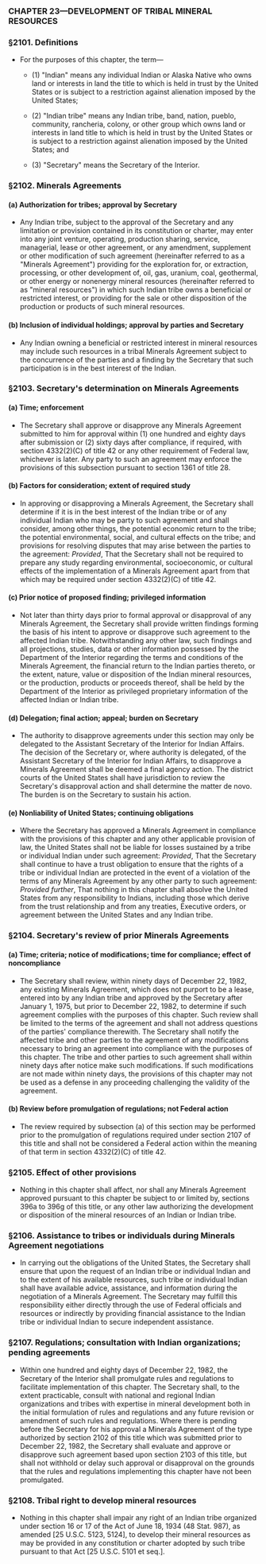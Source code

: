 ### **CHAPTER 23—DEVELOPMENT OF TRIBAL MINERAL RESOURCES**

### §2101. Definitions
* For the purposes of this chapter, the term—

  * (1) "Indian" means any individual Indian or Alaska Native who owns land or interests in land the title to which is held in trust by the United States or is subject to a restriction against alienation imposed by the United States;

  * (2) "Indian tribe" means any Indian tribe, band, nation, pueblo, community, rancheria, colony, or other group which owns land or interests in land title to which is held in trust by the United States or is subject to a restriction against alienation imposed by the United States; and

  * (3) "Secretary" means the Secretary of the Interior.

### §2102. Minerals Agreements
#### (a) Authorization for tribes; approval by Secretary
* Any Indian tribe, subject to the approval of the Secretary and any limitation or provision contained in its constitution or charter, may enter into any joint venture, operating, production sharing, service, managerial, lease or other agreement, or any amendment, supplement or other modification of such agreement (hereinafter referred to as a "Minerals Agreement") providing for the exploration for, or extraction, processing, or other development of, oil, gas, uranium, coal, geothermal, or other energy or nonenergy mineral resources (hereinafter referred to as "mineral resources") in which such Indian tribe owns a beneficial or restricted interest, or providing for the sale or other disposition of the production or products of such mineral resources.

#### (b) Inclusion of individual holdings; approval by parties and Secretary
* Any Indian owning a beneficial or restricted interest in mineral resources may include such resources in a tribal Minerals Agreement subject to the concurrence of the parties and a finding by the Secretary that such participation is in the best interest of the Indian.

### §2103. Secretary's determination on Minerals Agreements
#### (a) Time; enforcement
* The Secretary shall approve or disapprove any Minerals Agreement submitted to him for approval within (1) one hundred and eighty days after submission or (2) sixty days after compliance, if required, with section 4332(2)(C) of title 42 or any other requirement of Federal law, whichever is later. Any party to such an agreement may enforce the provisions of this subsection pursuant to section 1361 of title 28.

#### (b) Factors for consideration; extent of required study
* In approving or disapproving a Minerals Agreement, the Secretary shall determine if it is in the best interest of the Indian tribe or of any individual Indian who may be party to such agreement and shall consider, among other things, the potential economic return to the tribe; the potential environmental, social, and cultural effects on the tribe; and provisions for resolving disputes that may arise between the parties to the agreement: _Provided_, That the Secretary shall not be required to prepare any study regarding environmental, socioeconomic, or cultural effects of the implementation of a Minerals Agreement apart from that which may be required under section 4332(2)(C) of title 42.

#### (c) Prior notice of proposed finding; privileged information
* Not later than thirty days prior to formal approval or disapproval of any Minerals Agreement, the Secretary shall provide written findings forming the basis of his intent to approve or disapprove such agreement to the affected Indian tribe. Notwithstanding any other law, such findings and all projections, studies, data or other information possessed by the Department of the Interior regarding the terms and conditions of the Minerals Agreement, the financial return to the Indian parties thereto, or the extent, nature, value or disposition of the Indian mineral resources, or the production, products or proceeds thereof, shall be held by the Department of the Interior as privileged proprietary information of the affected Indian or Indian tribe.

#### (d) Delegation; final action; appeal; burden on Secretary
* The authority to disapprove agreements under this section may only be delegated to the Assistant Secretary of the Interior for Indian Affairs. The decision of the Secretary or, where authority is delegated, of the Assistant Secretary of the Interior for Indian Affairs, to disapprove a Minerals Agreement shall be deemed a final agency action. The district courts of the United States shall have jurisdiction to review the Secretary's disapproval action and shall determine the matter de novo. The burden is on the Secretary to sustain his action.

#### (e) Nonliability of United States; continuing obligations
* Where the Secretary has approved a Minerals Agreement in compliance with the provisions of this chapter and any other applicable provision of law, the United States shall not be liable for losses sustained by a tribe or individual Indian under such agreement: _Provided_, That the Secretary shall continue to have a trust obligation to ensure that the rights of a tribe or individual Indian are protected in the event of a violation of the terms of any Minerals Agreement by any other party to such agreement: _Provided further_, That nothing in this chapter shall absolve the United States from any responsibility to Indians, including those which derive from the trust relationship and from any treaties, Executive orders, or agreement between the United States and any Indian tribe.

### §2104. Secretary's review of prior Minerals Agreements
#### (a) Time; criteria; notice of modifications; time for compliance; effect of noncompliance
* The Secretary shall review, within ninety days of December 22, 1982, any existing Minerals Agreement, which does not purport to be a lease, entered into by any Indian tribe and approved by the Secretary after January 1, 1975, but prior to December 22, 1982, to determine if such agreement complies with the purposes of this chapter. Such review shall be limited to the terms of the agreement and shall not address questions of the parties' compliance therewith. The Secretary shall notify the affected tribe and other parties to the agreement of any modifications necessary to bring an agreement into compliance with the purposes of this chapter. The tribe and other parties to such agreement shall within ninety days after notice make such modifications. If such modifications are not made within ninety days, the provisions of this chapter may not be used as a defense in any proceeding challenging the validity of the agreement.

#### (b) Review before promulgation of regulations; not Federal action
* The review required by subsection (a) of this section may be performed prior to the promulgation of regulations required under section 2107 of this title and shall not be considered a Federal action within the meaning of that term in section 4332(2)(C) of title 42.

### §2105. Effect of other provisions
* Nothing in this chapter shall affect, nor shall any Minerals Agreement approved pursuant to this chapter be subject to or limited by, sections 396a to 396g of this title, or any other law authorizing the development or disposition of the mineral resources of an Indian or Indian tribe.

### §2106. Assistance to tribes or individuals during Minerals Agreement negotiations
* In carrying out the obligations of the United States, the Secretary shall ensure that upon the request of an Indian tribe or individual Indian and to the extent of his available resources, such tribe or individual Indian shall have available advice, assistance, and information during the negotiation of a Minerals Agreement. The Secretary may fulfill this responsibility either directly through the use of Federal officials and resources or indirectly by providing financial assistance to the Indian tribe or individual Indian to secure independent assistance.

### §2107. Regulations; consultation with Indian organizations; pending agreements
* Within one hundred and eighty days of December 22, 1982, the Secretary of the Interior shall promulgate rules and regulations to facilitate implementation of this chapter. The Secretary shall, to the extent practicable, consult with national and regional Indian organizations and tribes with expertise in mineral development both in the initial formulation of rules and regulations and any future revision or amendment of such rules and regulations. Where there is pending before the Secretary for his approval a Minerals Agreement of the type authorized by section 2102 of this title which was submitted prior to December 22, 1982, the Secretary shall evaluate and approve or disapprove such agreement based upon section 2103 of this title, but shall not withhold or delay such approval or disapproval on the grounds that the rules and regulations implementing this chapter have not been promulgated.

### §2108. Tribal right to develop mineral resources
* Nothing in this chapter shall impair any right of an Indian tribe organized under section 16 or 17 of the Act of June 18, 1934 (48 Stat. 987), as amended [25 U.S.C. 5123, 5124], to develop their mineral resources as may be provided in any constitution or charter adopted by such tribe pursuant to that Act [25 U.S.C. 5101 et seq.].